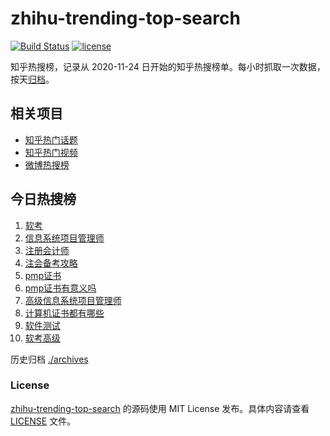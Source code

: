 # zhihu-trending-top-search

[![Build Status](https://github.com/justjavac/zhihu-trending-top-search/workflows/ci/badge.svg?branch=main)](https://github.com/justjavac/zhihu-trending-top-search/actions)
[![license](https://img.shields.io/github/license/justjavac/zhihu-trending-top-search)](https://github.com/justjavac/zhihu-trending-top-search/blob/main/LICENSE)

知乎热搜榜，记录从 2020-11-24
日开始的知乎热搜榜单。每小时抓取一次数据，按天[归档](./archives)。

## 相关项目

- [知乎热门话题](https://github.com/justjavac/zhihu-trending-hot-questions)
- [知乎热门视频](https://github.com/justjavac/zhihu-trending-hot-video)
- [微博热搜榜](https://github.com/justjavac/weibo-trending-hot-search)

## 今日热搜榜

<!-- BEGIN -->
<!-- 最后更新时间 Mon Mar 11 2024 09:38:33 GMT+0800 (China Standard Time) -->

1. [软考](https://www.zhihu.com/search?q=软考)
1. [信息系统项目管理师](https://www.zhihu.com/search?q=信息系统项目管理师)
1. [注册会计师](https://www.zhihu.com/search?q=注册会计师)
1. [注会备考攻略](https://www.zhihu.com/search?q=注会备考攻略)
1. [pmp证书](https://www.zhihu.com/search?q=pmp证书)
1. [pmp证书有意义吗](https://www.zhihu.com/search?q=pmp证书有意义吗)
1. [高级信息系统项目管理师](https://www.zhihu.com/search?q=高级信息系统项目管理师)
1. [计算机证书都有哪些](https://www.zhihu.com/search?q=计算机证书都有哪些)
1. [软件测试](https://www.zhihu.com/search?q=软件测试)
1. [软考高级](https://www.zhihu.com/search?q=软考高级)

<!-- END -->

历史归档 [./archives](./archives)

### License

[zhihu-trending-top-search](https://github.com/justjavac/zhihu-trending-top-search)
的源码使用 MIT License 发布。具体内容请查看 [LICENSE](./LICENSE) 文件。
